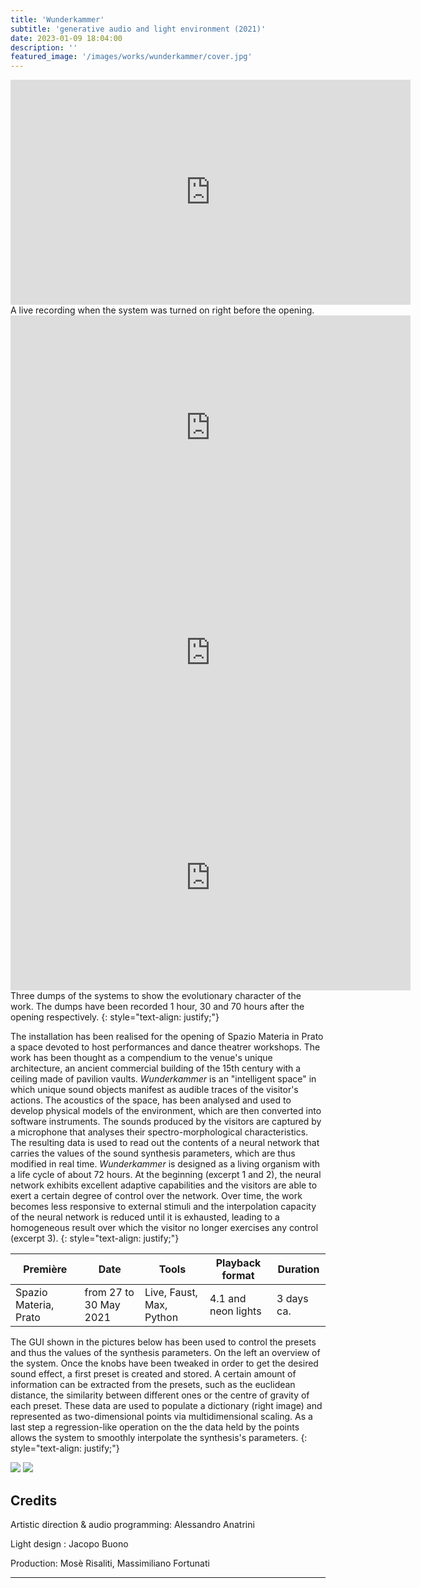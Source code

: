 ```yaml
---
title: 'Wunderkammer'
subtitle: 'generative audio and light environment (2021)'
date: 2023-01-09 18:04:00
description: ''
featured_image: '/images/works/wunderkammer/cover.jpg'
---
```



<iframe src="https://player.vimeo.com/video/690577455" width="640" height="360" frameborder="0" allowfullscreen></iframe>
A live recording when the system was turned on right before the opening.

<iframe src="https://player.vimeo.com/video/690619186" width="640" height="360" frameborder="0" allowfullscreen></iframe>

<iframe src="https://player.vimeo.com/video/690624889" width="640" height="360" frameborder="0" allowfullscreen></iframe>

<iframe src="https://player.vimeo.com/video/690628207" width="640" height="360" frameborder="0" allowfullscreen></iframe>
Three dumps of the systems to show the evolutionary character of the work. The dumps have been recorded 1 hour, 30 and 70 hours after the opening respectively.
{: style="text-align: justify;"}


The installation has been realised for the opening of Spazio Materia in Prato a space devoted to host performances and dance theatrer workshops. The work has been thought as a compendium to the venue's unique architecture, an ancient commercial building of the 15th century with a ceiling made of pavilion vaults.
_Wunderkammer_ is an "intelligent space" in which unique sound objects manifest as audible traces of the visitor's actions.
The acoustics of the space, has been analysed and used to develop physical models of the environment, which are then converted into software instruments. The sounds produced by the visitors are captured by a microphone that analyses their spectro-morphological characteristics. The resulting data is used to read out the contents of a neural network that carries the values of the sound synthesis parameters, which are thus modified in real time.
_Wunderkammer_ is designed as a living organism with a life cycle of about 72 hours. At the beginning (excerpt 1 and 2), the neural network exhibits excellent adaptive capabilities and the visitors are able to exert a certain degree of control over the network. Over time, the work becomes less responsive to external stimuli and the interpolation capacity of the neural network is reduced until it is exhausted, leading to a homogeneous result over which the visitor no longer exercises any control (excerpt 3).
{: style="text-align: justify;"}


| Première                | Date                     | Tools                      | Playback format       | Duration     |
|-------------------------|--------------------------|----------------------------|-----------------------|--------------|
| Spazio Materia, Prato   | from 27 to 30 May 2021   | Live, Faust, Max, Python   | 4.1 and neon lights   | 3 days ca.   |



The GUI shown in the pictures below has been used to control the presets and thus the values of the synthesis parameters.
On the left an overview of the system. Once the knobs have been tweaked in order to get the desired sound effect, a first preset is created and stored. A certain amount of information can be extracted from the presets, such as the euclidean distance, the similarity between different ones or the centre of gravity of each preset. These data are used to populate a dictionary (right image) and represented as two-dimensional points via multidimensional scaling. As a last step a regression-like operation on the the data held by the points allows the system to smoothly interpolate the synthesis's parameters.
{: style="text-align: justify;"}


<div class="gallery" data-columns="2">
	<img src="{{site.baseurl}}/images/works/wunderkammer/snippet-1.jpg">
	<img src="{{site.baseurl}}/images/works/wunderkammer/snippet-2.jpg">
</div>



## Credits ##

Artistic direction & audio programming: Alessandro Anatrini

Light design : Jacopo Buono

Production: Mosè Risaliti, Massimiliano Fortunati

---